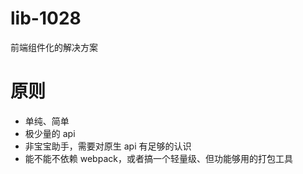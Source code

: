 # lib-1028
前端组件化的解决方案

# 原则
+ 单纯、简单
+ 极少量的 api
+ 非宝宝助手，需要对原生 api 有足够的认识
+ 能不能不依赖 webpack，或者搞一个轻量级、但功能够用的打包工具

